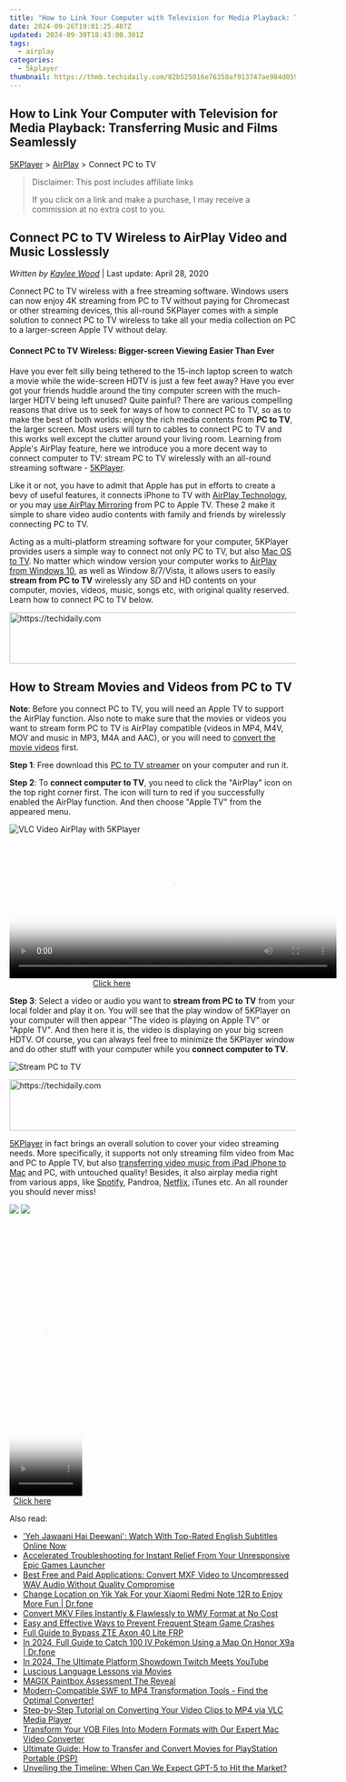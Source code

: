 ```yaml
---
title: "How to Link Your Computer with Television for Media Playback: Transferring Music and Films Seamlessly"
date: 2024-09-26T19:01:25.407Z
updated: 2024-09-30T18:43:00.301Z
tags:
  - airplay
categories:
  - 5kplayer
thumbnail: https://thmb.techidaily.com/82b525816e76358af913747ae984d059f5f8a464efd989151aa021dad93dd957.jpg
---
```


## How to Link Your Computer with Television for Media Playback: Transferring Music and Films Seamlessly

[5KPlayer](https://tools.techidaily.com/5kplayer/products/) \> [AirPlay](https://tools.techidaily.com/5kplayer/airplay/) \> Connect PC to TV

>  Disclaimer: This post includes affiliate links
>
>  If you click on a link and make a purchase, I may receive a commission at no extra cost to you.
>

## Connect PC to TV Wireless to AirPlay Video and Music Losslessly

 _Written by [Kaylee Wood](https://www.quora.com/profile/Amanda-Hu-21)_ | Last update: April 28, 2020

Connect PC to TV wireless with a free streaming software. Windows users can now enjoy 4K streaming from PC to TV without paying for Chromecast or other streaming devices, this all-round 5KPlayer comes with a simple solution to connect PC to TV wireless to take all your media collection on PC to a larger-screen Apple TV without delay.

#### **Connect PC to TV Wireless: Bigger-screen Viewing Easier Than Ever**

Have you ever felt silly being tethered to the 15-inch laptop screen to watch a movie while the wide-screen HDTV is just a few feet away? Have you ever got your friends huddle around the tiny computer screen with the much-larger HDTV being left unused? Quite painful? There are various compelling reasons that drive us to seek for ways of how to connect PC to TV, so as to make the best of both worlds: enjoy the rich media contents from **PC to TV**, the larger screen. Most users will turn to cables to connect PC to TV and this works well except the clutter around your living room. Learning from Apple's AirPlay feature, here we introduce you a more decent way to connect computer to TV: stream PC to TV wirelessly with an all-round streaming software - [5KPlayer](https://tools.techidaily.com/5kplayer/products/). 

Like it or not, you have to admit that Apple has put in efforts to create a bevy of useful features, it connects iPhone to TV with [AirPlay Technology](https://tools.techidaily.com/5kplayer/airplay/), or you may [use AirPlay Mirroring](https://tools.techidaily.com/5kplayer/airplay/) from PC to Apple TV. These 2 make it simple to share video audio contents with family and friends by wirelessly connecting PC to TV.

Acting as a multi-platform streaming software for your computer, 5KPlayer provides users a simple way to connect not only PC to TV, but also [Mac OS to TV](https://tools.techidaily.com/5kplayer/airplay/). No matter which window version your computer works to [AirPlay from Windows 10](https://tools.techidaily.com/5kplayer/airplay/), as well as Window 8/7/Vista, it allows users to easily **stream from PC to TV** wirelessly any SD and HD contents on your computer, movies, videos, music, songs etc, with original quality reserved. Learn how to connect PC to TV below. 

<!-- affiliate ads begin -->
<a href="https://appsumo.8odi.net/c/5597632/2151871/7443" target="_top" id="2151871">
  <img src="//a.impactradius-go.com/display-ad/7443-2151871" border="0" alt="https://techidaily.com" width="600" height="90"/>
</a>
<img height="0" width="0" src="https://appsumo.8odi.net/i/5597632/2151871/7443" style="position:absolute;visibility:hidden;" border="0" />
<!-- affiliate ads end -->

## How to Stream Movies and Videos from PC to TV

**Note**: Before you connect PC to TV, you will need an Apple TV to support the AirPlay function. Also note to make sure that the movies or videos you want to stream form PC to TV is AirPlay compatible (videos in MP4, M4V, MOV and music in MP3, M4A and AAC), or you will need to [convert the movie videos](https://tools.techidaily.com/5kplayer/products/) first.

**Step 1**: Free download this [PC to TV streamer](https://tools.techidaily.com/5kplayer/products/) on your computer and run it.

**Step 2**: To **connect computer to TV**, you need to click the "AirPlay" icon on the top right corner first. The icon will turn to red if you successfully enabled the AirPlay function. And then choose "Apple TV" from the appeared menu.

![VLC Video AirPlay with 5KPlayer](https://www.5kplayer.com/airplay/img/5k-airplay-xsy-airplay-with-win10-15021501.jpg) 

<!-- affiliate ads begin -->
<span id="1982461">
					<video width="576" height="240" style="cursor:pointer"
           poster="//a.impactradius-go.com/display-clicktoplayimage/1982461.png"
           onclick="if(!this.playClicked){this.play();this.setAttribute('controls',true);this.playClicked=true;}">
	   <source src="//a.impactradius-go.com/display-ad/22993-1982461">
	   <img src="//a.impactradius-go.com/display-clicktoplayimage/1982461.png" style="border: none; height: 100%; width: 100%; object-fit: contain">
	</video>
	<div style="width:360px;text-align:center"><a href="javascript:window.open(decodeURIComponent('https%3A%2F%2Fhomestyler.sjv.io%2Fc%2F5597632%2F1982461%2F22993'), '_blank');void(0);">Click here</a></div>
</span>
<img height="0" width="0" src="https://imp.pxf.io/i/5597632/1982461/22993" style="position:absolute;visibility:hidden;" border="0" />
<!-- affiliate ads end -->

**Step 3**: Select a video or audio you want to **stream from PC to TV** from your local folder and play it on. You will see that the play window of 5KPlayer on your computer will then appear "The video is playing on Apple TV" or "Apple TV". And then here it is, the video is displaying on your big screen HDTV. Of course, you can always feel free to minimize the 5KPlayer window and do other stuff with your computer while you **connect computer to TV**.

![Stream PC to TV](https://www.5kplayer.com/airplay/img/5k-airplay-airplay-with-win10-xsy-15021502.jpg) 

<!-- affiliate ads begin -->
<a href="https://aligracehair.sjv.io/c/5597632/2135361/19272" target="_top" id="2135361">
  <img src="//a.impactradius-go.com/display-ad/19272-2135361" border="0" alt="https://techidaily.com" width="728" height="90"/>
</a>
<img height="0" width="0" src="https://aligracehair.sjv.io/i/5597632/2135361/19272" style="position:absolute;visibility:hidden;" border="0" />
<!-- affiliate ads end -->

[5KPlayer](https://tools.techidaily.com/5kplayer/airplay/) in fact brings an overall solution to cover your video streaming needs. More specifically, it supports not only streaming film video from Mac and PC to Apple TV, but also [transferring video music from iPad iPhone to Mac](https://tools.techidaily.com/5kplayer/airplay/) and PC, with untouched quality! Besides, it also airplay media right from various apps, like [Spotify](https://tools.techidaily.com/5kplayer/airplay/), Pandroa, [Netflix](https://tools.techidaily.com/5kplayer/airplay/), iTunes etc. An all rounder you should never miss!

[![](https://www.5kplayer.com/airplay/../button/freedownwhitewin.png)](https://tools.techidaily.com/5kplayer/products/) [![](https://www.5kplayer.com/airplay/../button/freedownbackmac.png)](https://tools.techidaily.com/5kplayer/products/)

<!-- affiliate ads begin -->
<span id="1975636">
					<video width="128" height="480" style="cursor:pointer"
           poster="//a.impactradius-go.com/display-clicktoplayimage/1975636.png"
           onclick="if(!this.playClicked){this.play();this.setAttribute('controls',true);this.playClicked=true;}">
	   <source src="//a.impactradius-go.com/display-ad/22993-1975636">
	   <img src="//a.impactradius-go.com/display-clicktoplayimage/1975636.png" style="border: none; height: 100%; width: 100%; object-fit: contain">
	</video>
	<div style="width:80px;text-align:center"><a href="javascript:window.open(decodeURIComponent('https%3A%2F%2Fhomestyler.sjv.io%2Fc%2F5597632%2F1975636%2F22993'), '_blank');void(0);">Click here</a></div>
</span>
<img height="0" width="0" src="https://imp.pxf.io/i/5597632/1975636/22993" style="position:absolute;visibility:hidden;" border="0" />
<!-- affiliate ads end -->

<ins class="adsbygoogle"
     style="display:block"
     data-ad-format="autorelaxed"
     data-ad-client="ca-pub-7571918770474297"
     data-ad-slot="1223367746"></ins>

<ins class="adsbygoogle"
     style="display:block"
     data-ad-client="ca-pub-7571918770474297"
     data-ad-slot="8358498916"
     data-ad-format="auto"
     data-full-width-responsive="true"></ins>

<span class="atpl-alsoreadstyle">Also read:</span>
<div><ul>
<li><a href="https://media-tips.techidaily.com/1723620226617-yeh-jawaani-hai-deewani-watch-with-top-rated-english-subtitles-online-now/"><u>'Yeh Jawaani Hai Deewani': Watch With Top-Rated English Subtitles Online Now</u></a></li>
<li><a href="https://win-blog.techidaily.com/accelerated-troubleshooting-for-instant-relief-from-your-unresponsive-epic-games-launcher/"><u>Accelerated Troubleshooting for Instant Relief From Your Unresponsive Epic Games Launcher</u></a></li>
<li><a href="https://media-tips.techidaily.com/best-free-and-paid-applications-convert-mxf-video-to-uncompressed-wav-audio-without-quality-compromise/"><u>Best Free and Paid Applications: Convert MXF Video to Uncompressed WAV Audio Without Quality Compromise</u></a></li>
<li><a href="https://location-social.techidaily.com/change-location-on-yik-yak-for-your-xiaomi-redmi-note-12r-to-enjoy-more-fun-drfone-by-drfone-virtual-android/"><u>Change Location on Yik Yak For your Xiaomi Redmi Note 12R to Enjoy More Fun | Dr.fone</u></a></li>
<li><a href="https://media-tips.techidaily.com/convert-mkv-files-instantly-and-flawlessly-to-wmv-format-at-no-cost/"><u>Convert MKV Files Instantly & Flawlessly to WMV Format at No Cost</u></a></li>
<li><a href="https://win-able.techidaily.com/easy-and-effective-ways-to-prevent-frequent-steam-game-crashes/"><u>Easy and Effective Ways to Prevent Frequent Steam Game Crashes</u></a></li>
<li><a href="https://bypass-frp.techidaily.com/full-guide-to-bypass-zte-axon-40-lite-frp-by-drfone-android/"><u>Full Guide to Bypass ZTE Axon 40 Lite FRP</u></a></li>
<li><a href="https://pokemon-go-android.techidaily.com/in-2024-full-guide-to-catch-100-iv-pokemon-using-a-map-on-honor-x9a-drfone-by-drfone-virtual-android/"><u>In 2024, Full Guide to Catch 100 IV Pokémon Using a Map On Honor X9a | Dr.fone</u></a></li>
<li><a href="https://some-approaches.techidaily.com/in-2024-the-ultimate-platform-showdown-twitch-meets-youtube/"><u>In 2024, The Ultimate Platform Showdown Twitch Meets YouTube</u></a></li>
<li><a href="https://mondly-stories.techidaily.com/luscious-language-lessons-via-movies/"><u>Luscious Language Lessons via Movies</u></a></li>
<li><a href="https://extra-lessons.techidaily.com/magix-paintbox-assessment-the-reveal/"><u>MAGIX Paintbox Assessment The Reveal</u></a></li>
<li><a href="https://media-tips.techidaily.com/modern-compatible-swf-to-mp4-transformation-tools-find-the-optimal-converter/"><u>Modern-Compatible SWF to MP4 Transformation Tools - Find the Optimal Converter!</u></a></li>
<li><a href="https://media-tips.techidaily.com/step-by-step-tutorial-on-converting-your-video-clips-to-mp4-via-vlc-media-player/"><u>Step-by-Step Tutorial on Converting Your Video Clips to MP4 via VLC Media Player</u></a></li>
<li><a href="https://media-tips.techidaily.com/transform-your-vob-files-into-modern-formats-with-our-expert-mac-video-converter/"><u>Transform Your VOB Files Into Modern Formats with Our Expert Mac Video Converter</u></a></li>
<li><a href="https://media-tips.techidaily.com/ultimate-guide-how-to-transfer-and-convert-movies-for-playstation-portable-psp/"><u>Ultimate Guide: How to Transfer and Convert Movies for PlayStation Portable (PSP)</u></a></li>
<li><a href="https://tech-revival.techidaily.com/unveiling-the-timeline-when-can-we-expect-gpt-5-to-hit-the-market/"><u>Unveiling the Timeline: When Can We Expect GPT-5 to Hit the Market?</u></a></li>
</ul></div>

